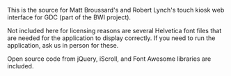 This is the source for Matt Broussard's and Robert Lynch's touch kiosk web interface for GDC (part of the BWI project).

Not included here for licensing reasons are several Helvetica font files that are needed for the application to display correctly. If you need to run the application, ask us in person for these.

Open source code from jQuery, iScroll, and Font Awesome libraries are included.

